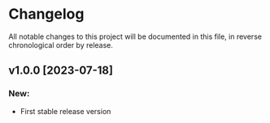 # Changelog

All notable changes to this project will be documented in this file,
in reverse chronological order by release.

## v1.0.0 [2023-07-18]

### New:
* First stable release version

